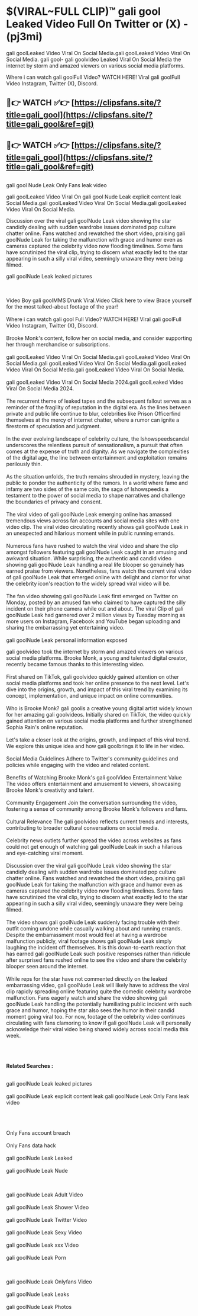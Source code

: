 #  $(VIRAL~FULL CLIP)™ gali gool Leaked Video Full On Twitter or (X)  - (pj3mi)

gali goolLeaked Video Viral On Social Media.gali goolLeaked Video Viral On Social Media.
gali gool- gali goolvideo Leaked Viral On Social Media the internet by storm and amazed viewers on various social media platforms.

Where i can watch gali goolFull Video? WATCH HERE! Viral gali goolFull Video Instagram, Twitter (X), Discord.

## 🔴👉 WATCH ✅👉 [https://clipsfans.site/?title=gali_gool](https://clipsfans.site/?title=gali_gool&ref=git)


## 🔴👉 WATCH ✅👉 [https://clipsfans.site/?title=gali_gool](https://clipsfans.site/?title=gali_gool&ref=git)
##


gali gool Nude Leak Only Fans leak video 


gali goolLeaked Video Viral On  gali gool Nude Leak explicit content leak Social Media.gali goolLeaked Video Viral On Social Media.gali goolLeaked Video Viral On Social Media.



Discussion over the viral gali goolNude Leak video showing the star candidly dealing with sudden wardrobe issues dominated pop culture chatter online. Fans watched and rewatched the short video, praising gali goolNude Leak for taking the malfunction with grace and humor even as cameras captured the celebrity video now flooding timelines. Some fans have scrutinized the viral clip, trying to discern what exactly led to the star appearing in such a silly viral video, seemingly unaware they were being filmed.


gali goolNude Leak leaked pictures


  <br>

  <br>
Video Boy gali goolMMS Drunk Viral.Video Click here to view Brace yourself for the most talked-about footage of the year!
<br><br>
Where i can watch gali gool Full Video? WATCH HERE! Viral gali goolFull Video Instagram, Twitter (X), Discord.
<br><br>
Brooke Monk's content, follow her on social media, and consider supporting her through merchandise or subscriptions.
<br><br>
gali goolLeaked Video Viral On Social Media.gali goolLeaked Video Viral On Social Media.gali goolLeaked Video Viral On Social Media.gali goolLeaked Video Viral On Social Media.gali goolLeaked Video Viral On Social Media.
<br><br>
gali goolLeaked Video Viral On Social Media 2024.gali goolLeaked Video Viral On Social Media 2024.
<br><br>
The recurrent theme of leaked tapes and the subsequent fallout serves as a reminder of the fragility of reputation in the digital era. As the lines between private and public life continue to blur, celebrities like Prison Officerfind themselves at the mercy of internet chatter, where a rumor can ignite a firestorm of speculation and judgment.
<br><br>
In the ever evolving landscape of celebrity culture, the Ishowspeedscandal underscores the relentless pursuit of sensationalism, a pursuit that often comes at the expense of truth and dignity. As we navigate the complexities of the digital age, the line between entertainment and exploitation remains perilously thin.
<br><br>
As the situation unfolds, the truth remains shrouded in mystery, leaving the public to ponder the authenticity of the rumors. In a world where fame and infamy are two sides of the same coin, the saga of Ishowspeedis a testament to the power of social media to shape narratives and challenge the boundaries of privacy and consent.
<br><br>
The viral video of gali goolNude Leak emerging online has amassed tremendous views across fan accounts and social media sites with one video clip. The viral video circulating recently shows gali goolNude Leak in an unexpected and hilarious moment while in public running errands.
<br><br>
Numerous fans have rushed to watch the viral video and share the clip amongst followers featuring gali goolNude Leak caught in an amusing and awkward situation. While surprising, the authentic and candid video showing gali goolNude Leak handling a real life blooper so genuinely has earned praise from viewers. Nonetheless, fans watch the current viral video of gali goolNude Leak that emerged online with delight and clamor for what the celebrity icon's reaction to the widely spread viral video will be.
<br><br>
The fan video showing gali goolNude Leak first emerged on Twitter on Monday, posted by an amused fan who claimed to have captured the silly incident on their phone camera while out and about. The viral Clip of gali goolNude Leak had garnered over 2 million views by Tuesday morning as more users on Instagram, Facebook and YouTube began uploading and sharing the embarrassing yet entertaining video.
<br><br>
gali goolNude Leak personal information exposed

gali goolvideo took the internet by storm and amazed viewers on various social media platforms. Brooke Monk, a young and talented digital creator, recently became famous thanks to this interesting video.
<br><br>
First shared on TikTok, gali goolvideo quickly gained attention on other social media platforms and took her online presence to the next level. Let's dive into the origins, growth, and impact of this viral trend by examining its concept, implementation, and unique impact on online communities.
<br><br>
Who is Brooke Monk? gali goolis a creative young digital artist widely known for her amazing gali goolvideos. Initially shared on TikTok, the video quickly gained attention on various social media platforms and further strengthened Sophia Rain's online reputation.
<br><br>
Let's take a closer look at the origins, growth, and impact of this viral trend. We explore this unique idea and how gali goolbrings it to life in her video.
<br><br>
Social Media Guidelines Adhere to Twitter's community guidelines and policies while engaging with the video and related content.
<br><br>
Benefits of Watching Brooke Monk's gali goolVideo Entertainment Value The video offers entertainment and amusement to viewers, showcasing Brooke Monk's creativity and talent.
<br><br>
Community Engagement Join the conversation surrounding the video, fostering a sense of community among Brooke Monk's followers and fans.
<br><br>
Cultural Relevance The gali goolvideo reflects current trends and interests, contributing to broader cultural conversations on social media.
<br><br>
Celebrity news outlets further spread the video across websites as fans could not get enough of watching gali goolNude Leak in such a hilarious and eye-catching viral moment.
<br><br>
Discussion over the viral gali goolNude Leak video showing the star candidly dealing with sudden wardrobe issues dominated pop culture chatter online. Fans watched and rewatched the short video, praising gali goolNude Leak for taking the malfunction with grace and humor even as cameras captured the celebrity video now flooding timelines. Some fans have scrutinized the viral clip, trying to discern what exactly led to the star appearing in such a silly viral video, seemingly unaware they were being filmed.
<br><br>
The video shows gali goolNude Leak suddenly facing trouble with their outfit coming undone while casually walking about and running errands. Despite the embarrassment most would feel at having a wardrobe malfunction publicly, viral footage shows gali goolNude Leak simply laughing the incident off themselves. It is this down-to-earth reaction that has earned gali goolNude Leak such positive responses rather than ridicule after surprised fans rushed online to see the video and share the celebrity blooper seen around the internet.
<br><br>
While reps for the star have not commented directly on the leaked embarrassing video, gali goolNude Leak will likely have to address the viral clip rapidly spreading online featuring quite the comedic celebrity wardrobe malfunction. Fans eagerly watch and share the video showing gali goolNude Leak handling the potentially humiliating public incident with such grace and humor, hoping the star also sees the humor in their candid moment going viral too. For now, footage of the celebrity video continues circulating with fans clamoring to know if gali goolNude Leak will personally acknowledge their viral video being shared widely across social media this week.
<br><br>

<br><br>
<strong>Related Searches :</strong>
<br><br>

gali goolNude Leak leaked pictures
<br><br>
gali goolNude Leak explicit content leak
gali goolNude Leak Only Fans leak video
<br><br>

<br><br>
Only Fans account breach
<br><br>
Only Fans data hack
<br><br>
gali goolNude Leak Leaked
<br><br>
gali goolNude Leak Nude

<br><br>
gali goolNude Leak Adult Video
<br><br>
gali goolNude Leak Shower Video
<br><br>
gali goolNude Leak Twitter Video
<br><br>
gali goolNude Leak Sexy Video
<br><br>
gali goolNude Leak xxx Video
<br><br>
gali goolNude Leak Porn

<br><br>
gali goolNude Leak Onlyfans Video
<br><br>
gali goolNude Leak Leaks
<br><br>
gali goolNude Leak Photos